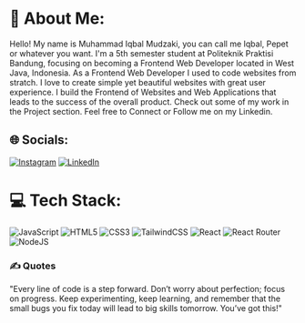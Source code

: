 # 💫 About Me:

Hello! My name is Muhammad Iqbal Mudzaki, you can call me Iqbal, Pepet or whatever you want. I'm a 5th semester student at Politeknik Praktisi Bandung, focusing on becoming a Frontend Web Developer located in West Java, Indonesia. As a Frontend Web Developer I used to code websites from stratch. I love to create simple yet beautiful websites with great user experience. I build the Frontend of Websites and Web Applications that leads to the success of the overall product. Check out some of my work in the Project section. Feel free to Connect or Follow me on my Linkedin.

## 🌐 Socials:

[![Instagram](https://img.shields.io/badge/Instagram-%23E4405F.svg?logo=Instagram&logoColor=white)](https://instagram.com/iqbalmudzakii_) [![LinkedIn](https://img.shields.io/badge/LinkedIn-%230077B5.svg?logo=linkedin&logoColor=white)](https://www.linkedin.com/in/muhammad-iqbal-mudzaki-84a02824a/)

# 💻 Tech Stack:

![JavaScript](https://img.shields.io/badge/javascript-%23323330.svg?style=for-the-badge&logo=javascript&logoColor=%23F7DF1E) ![HTML5](https://img.shields.io/badge/html5-%23E34F26.svg?style=for-the-badge&logo=html5&logoColor=white) ![CSS3](https://img.shields.io/badge/css3-%231572B6.svg?style=for-the-badge&logo=css3&logoColor=white) ![TailwindCSS](https://img.shields.io/badge/tailwindcss-%2338B2AC.svg?style=for-the-badge&logo=tailwind-css&logoColor=white) ![React](https://img.shields.io/badge/react-%2320232a.svg?style=for-the-badge&logo=react&logoColor=%2361DAFB) ![React Router](https://img.shields.io/badge/React_Router-CA4245?style=for-the-badge&logo=react-router&logoColor=white) ![NodeJS](https://img.shields.io/badge/node.js-6DA55F?style=for-the-badge&logo=node.js&logoColor=white)

### ✍️ Quotes

"Every line of code is a step forward. Don’t worry about perfection; focus on progress. Keep experimenting, keep learning, and remember that the small bugs you fix today will lead to big skills tomorrow. You’ve got this!"
